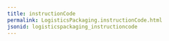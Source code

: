 ```yaml
---
title: instructionCode
permalink: LogisticsPackaging.instructionCode.html
jsonid: logisticspackaging_instructioncode
---
```

